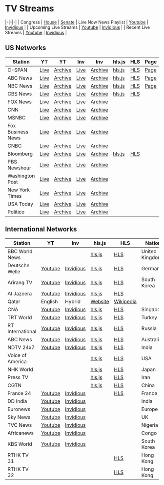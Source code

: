 # TV Streams

<link rel="stylesheet" type="text/css" href="css/markdown.css">
<link rel="shortcut icon" href="ico/favicon.png" type="image/x-icon">

|-|-|-|
| Congress | [House](house.html) | [Senate](senate.html)
| Live Now News Playlist | [Youtube](https://www.youtube.com/playlist?list=PL3ZQ5CpNulQmA2Tegc98c0XXJTzuKb0wS) | [Invidious](https://invidio.us/playlist?list=PL3ZQ5CpNulQmA2Tegc98c0XXJTzuKb0wS) |
| Upcoming Live Streams | [Youtube](https://www.youtube.com/playlist?list=PLU12uITxBEPHHlOIWGAIezbshH82rGpKp) | [Invidious](https://invidio.us/playlist?list=PLU12uITxBEPHHlOIWGAIezbshH82rGpKp) |
| Recent Live Streams | [Youtube](https://www.youtube.com/playlist?list=PLU12uITxBEPFteq84ODnPRJjskBgVQC2M) | [Invidious](https://invidio.us/playlist?list=PLU12uITxBEPFteq84ODnPRJjskBgVQC2M) |

## US Networks

| Station | YT | YT | Inv | Inv | hls.js | HLS | Page| 
|-|-|-|-|-|-|-|-|
| C-SPAN | [Live](https://www.youtube.com/c/cspan/live) | [Archive](https://www.youtube.com/channel/UCb--64Gl51jIEVE-GLDAVTg/videos?view=2&flow=grid) | [Live](https://invidio.us/channel/UCb--64Gl51jIEVE-GLDAVTg/live) | [Archive](https://invidio.us/channel/UCb--64Gl51jIEVE-GLDAVTg) | [hls.js](https://www.danburd.com/hlsjsvideo.html?stream=https://skystreams-lh.akamaihd.net/i/SkyC1_1@500806/master.m3u8) | [HLS](https://skystreams-lh.akamaihd.net/i/SkyC1_1@500806/master.m3u8) | [Page](https://www.danburd.com/cspan.html) |
| ABC News | [Live](https://www.youtube.com/c/ABCNews/live) | [Archive](https://www.youtube.com/channel/UCBi2mrWuNuyYy4gbM6fU18Q/videos?view=2&flow=grid) | [Live](https://invidio.us/channel/UCBi2mrWuNuyYy4gbM6fU18Q/live) | [Archive](https://invidio.us/channel/UCBi2mrWuNuyYy4gbM6fU18Q) | [hls.js](https://www.danburd.com/hlsjsvideo.html?stream=https://content.uplynk.com/channel/3324f2467c414329b3b0cc5cd987b6be.m3u8) | [HLS](https://content.uplynk.com/channel/3324f2467c414329b3b0cc5cd987b6be.m3u8) | [Page](https://www.danburd.com/abcnews.html) |
| NBC News | [Live](https://www.youtube.com/c/NBCNews/live) | [Archive](https://www.youtube.com/channel/UCeY0bbntWzzVIaj2z3QigXg/videos?view=2&flow=grid) | [Live](https://invidio.us/channel/UCeY0bbntWzzVIaj2z3QigXg/live) | [Archive](https://invidio.us/channel/UCeY0bbntWzzVIaj2z3QigXg) | [hls.js](https://www.danburd.com/hlsjsvideo.html?stream=https://nbcnewshls-i.akamaihd.net/hls/live/1005170/nnn_live1/index.m3u8) | [HLS](https://nbcnewshls-i.akamaihd.net/hls/live/1005170/nnn_live1/index.m3u8) | [Page](https://www.danburd.com/nbcnews.html) |
| CBS News | [Live](https://www.youtube.com/c/CBSNews/live) | [Archive](https://www.youtube.com/channel/UC8p1vwvWtl6T73JiExfWs1g/videos?view=2&flow=grid) | [Live](https://invidio.us/channel/UC8p1vwvWtl6T73JiExfWs1g/live) | [Archive](https://invidio.us/channel/UC8p1vwvWtl6T73JiExfWs1g) | [hls.js](https://www.danburd.com/hlsjsvideo.html?stream=https://cbsnewshd-lh.akamaihd.net/i/CBSNHD_7@199302/master.m3u8) | [HLS](https://cbsnewshd-lh.akamaihd.net/i/CBSNHD_7@199302/master.m3u8) |
| FOX News | [Live](https://www.youtube.com/c/FOXNews/live) | [Archive](https://www.youtube.com/channel/UCXIJgqnII2ZOINSWNOGFThA/videos?view=2&flow=grid) | [Live](https://invidio.us/channel/UCXIJgqnII2ZOINSWNOGFThA/live) | [Archive](https://invidio.us/channel/UCXIJgqnII2ZOINSWNOGFThA) |
| CNN | [Live](https://www.youtube.com/channel/UCupvZG-5ko_eiXAupbDfxWw/live) | [Archive](https://www.youtube.com/channel/UCupvZG-5ko_eiXAupbDfxWw/videos?view=2&flow=grid) | [Live](https://invidio.us/channel/UCupvZG-5ko_eiXAupbDfxWw/live) | [Archive](https://invidio.us/channel/UCupvZG-5ko_eiXAupbDfxWw) |
| MSNBC | [Live](https://www.youtube.com/c/msnbc/live) | [Archive](https://www.youtube.com/channel/UCaXkIU1QidjPwiAYu6GcHjg/videos?view=2&flow=grid) | [Live](https://invidio.us/channel/UCaXkIU1QidjPwiAYu6GcHjg/live) | [Archive](https://invidio.us/channel/UCaXkIU1QidjPwiAYu6GcHjg) |
| Fox Business News | [Live](https://www.youtube.com/channel/UCCXoCcu9Rp7NPbTzIvogpZg/live) | [Archive](https://www.youtube.com/channel/UCCXoCcu9Rp7NPbTzIvogpZg/videos?view=2&flow=grid) | [Live](https://invidio.us/channel/UCCXoCcu9Rp7NPbTzIvogpZg/live) | [Archive](https://invidio.us/channel/UCCXoCcu9Rp7NPbTzIvogpZg) |
| CNBC | [Live](https://www.youtube.com/c/CNBC/live) | [Archive](https://www.youtube.com/channel/UCvJJ_dzjViJCoLf5uKUTwoA/videos?view=2&flow=grid) | [Live](https://invidio.us/channel/UCvJJ_dzjViJCoLf5uKUTwoA/live) | [Archive](https://invidio.us/channel/UCvJJ_dzjViJCoLf5uKUTwoA) |
| Bloomberg | [Live](https://www.youtube.com/c/BloombergNews/live) | [Archive](https://www.youtube.com/channel/UCUMZ7gohGI9HcU9VNsr2FJQ/videos?view=2&flow=grid) | [Live](https://invidio.us/channel/UCUMZ7gohGI9HcU9VNsr2FJQ/live) | [Archive](https://invidio.us/channel/UCUMZ7gohGI9HcU9VNsr2FJQ) | [hls.js](https://www.danburd.com/hlsjsvideo.html?stream=https://liveproduseast.akamaized.net/btv/desktop/us_live.m3u8) | [HLS](https://liveproduseast.akamaized.net/btv/desktop/us_live.m3u8) |
| PBS Newshour | [Live](https://www.youtube.com/c/PBSNewshour/live) | [Archive](https://www.youtube.com/channel/UC6ZFN9Tx6xh-skXCuRHCDpQ/videos?view=2&flow=grid) | [Live](https://invidio.us/channel/UC6ZFN9Tx6xh-skXCuRHCDpQ/live) | [Archive](https://invidio.us/channel/UC6ZFN9Tx6xh-skXCuRHCDpQ) |
| Washington Post | [Live](https://www.youtube.com/c/washingtonpost/live) | [Archive](https://www.youtube.com/channel/UCHd62-u_v4DvJ8TCFtpi4GA/videos?view=2&flow=grid) | [Live](https://invidio.us/channel/UCHd62-u_v4DvJ8TCFtpi4GA/live) | [Archive](https://invidio.us/channel/UCHd62-u_v4DvJ8TCFtpi4GA) |
| New York Times | [Live](https://www.youtube.com/c/NYTimes/live) | [Archive](https://www.youtube.com/channel/UCqnbDFdCpuN8CMEg0VuEBqA/videos?view=2&flow=grid) | [Live](https://invidio.us/channel/UCqnbDFdCpuN8CMEg0VuEBqA/live) | [Archive](https://invidio.us/channel/UCqnbDFdCpuN8CMEg0VuEBqA) |
| USA Today | [Live](https://www.youtube.com/c/USAToday/live) | [Archive](https://www.youtube.com/channel/UCP6HGa63sBC7-KHtkme-p-g/videos?view=2&flow=grid) | [Live](https://invidio.us/channel/UCP6HGa63sBC7-KHtkme-p-g/live) | [Archive](https://invidio.us/channel/UCP6HGa63sBC7-KHtkme-p-g) |
| Politico | [Live](https://www.youtube.com/c/Politico/live) | [Archive](https://www.youtube.com/channel/UCgjtvMmHXbutALaw9XzRkAg/videos?view=2&flow=grid) | [Live](https://invidio.us/channel/UCgjtvMmHXbutALaw9XzRkAg/live) | [Archive](https://invidio.us/channel/UCgjtvMmHXbutALaw9XzRkAg) |

## International Networks

|Station|YT|Inv|hls.js|HLS|Nation|Language|Funding|Website|Wikipedia|
|-|-|-|-|-|-|-|-|-|-|
| BBC World News |  |  | [hls.js](https://www.danburd.com/hlsjsvideo.html?stream=http://ott-cdn.ucom.am/s24/index.m3u8) | [HLS](http://ott-cdn.ucom.am/s24/index.m3u8) | United Kingdom | English | Public | [Website](https://www.bbc.com/news/world_radio_and_tv) | [Wikipedia](https://en.wikipedia.org/wiki/BBC_World_News) |
| Deutsche Welle | [Youtube](https://www.youtube.com/channel/UCknLrEdhRCp1aegoMqRaCZg/live) | [Invidious](https://invidio.us/channel/UCknLrEdhRCp1aegoMqRaCZg/live) | [hls.js](https://www.danburd.com/hlsjsvideo.html?stream=https://dwstream4-lh.akamaihd.net/i/dwstream4_live@131329/master.m3u8) | [HLS](https://dwstream4-lh.akamaihd.net/i/dwstream4_live@131329/master.m3u8) | Germany | English | Public | [Website](https://www.dw.com/en/media-center/live-tv/s-100825?channel=1) | [Wikipedia](https://en.wikipedia.org/wiki/DW-TV) |
| Arirang TV | [Youtube](https://www.youtube.com/channel/UC-PHIZjV-oX8H7zD1cCN2NQ/live) | [Invidious](https://invidio.us/channel/UC-PHIZjV-oX8H7zD1cCN2NQ/live) | [hls.js](https://www.danburd.com/hlsjsvideo.html?stream=https://amdlive-ch01-ctnd-com.akamaized.net/arirang_1ch/smil:arirang_1ch.smil/master.m3u8) | [HLS](https://amdlive-ch01-ctnd-com.akamaized.net/arirang_1ch/smil:arirang_1ch.smil/master.m3u8) | South Korea | English | Public | [Website](http://www.arirang.co.kr/player/OnAir_TV.asp) | [Wikipedia](https://en.wikipedia.org/wiki/ArirangTV) |
| Al Jazeera | [Youtube](https://www.youtube.com/c/AlJazeeraEnglish/live) | [Invidious](https://invidio.us/channel/UCNye-wNBqNL5ZzHSJj3l8Bg/live) | [hls.js](https://www.danburd.com/hlsjsvideo.html?stream=https://live-hls-web-aje.getaj.net/AJE/index.m3u8) | [HLS](https://live-hls-web-aje.getaj.net/AJE/index.m3u8) | 
Qatar | English | Hybrid | [Website](https://www.aljazeera.com/live/) | [Wikipedia](https://en.wikipedia.org/wiki/Al_Jazeera_English) |
| CNA | [Youtube](https://www.youtube.com/channel/UC83jt4dlz1Gjl58fzQrrKZg/live) | [Invidious](https://invidio.us/channel/UC83jt4dlz1Gjl58fzQrrKZg/live) | [hls.js](https://www.danburd.com/hlsjsvideo.html?stream=https://d2e1asnsl7br7b.cloudfront.net/7782e205e72f43aeb4a48ec97f66ebbe/index.m3u8) | [HLS](https://d2e1asnsl7br7b.cloudfront.net/7782e205e72f43aeb4a48ec97f66ebbe/index.m3u8) | Singapore | English | Hybrid | [Website](https://www.channelnewsasia.com/news/livetv) | [Wikipedia](https://en.wikipedia.org/wiki/CNA_(news_channel)) |
| TRT World | [Youtube](https://www.youtube.com/c/TRTWorld/live) | [Invidious](https://invidio.us/channel/UC7fWeaHhqgM4Ry-RMpM2YYw/live) | [hls.js](https://www.danburd.com/hlsjsvideo.html?stream=https://api.trtworld.com/livestream/v1/WcM3Oa2LHD9iUjWDSRUI335NkMWVTUV351H56dqC/master.m3u8) | [HLS](https://api.trtworld.com/livestream/v1/WcM3Oa2LHD9iUjWDSRUI335NkMWVTUV351H56dqC/master.m3u8) | Turkey | English | Public | [Website](https://www.trtworld.com/live/) | [Wikipedia](https://en.wikipedia.org/wiki/TRT_World) |
| RT International | [Youtube](https://www.youtube.com/c/RT/live) | [Invidious](https://invidio.us/channel/UCpwvZwUam-URkxB7g4USKpg/live) | [hls.js](https://www.danburd.com/hlsjsvideo.html?stream=https://rt-news.secure.footprint.net/1103.m3u8) | [HLS](https://rt-news.secure.footprint.net/1103.m3u8) | Russia | English | Public | [Website](https://www.rt.com/on-air/) | [Wikipedia](https://en.wikipedia.org/wiki/RT_(TV_network)) |
| ABC News | [Youtube](https://www.youtube.com/channel/UCVgO39Bk5sMo66-6o6Spn6Q/live) | [Invidious](https://invidio.us/channel/UCVgO39Bk5sMo66-6o6Spn6Q/live) | [hls.js](https://www.danburd.com/hlsjsvideo.html?stream=https://abc-iview-mediapackagestreams-2.akamaized.net/out/v1/6e1cc6d25ec0480ea099a5399d73bc4b/index.m3u8) | [HLS](https://abc-iview-mediapackagestreams-2.akamaized.net/out/v1/6e1cc6d25ec0480ea099a5399d73bc4b/index.m3u8) | Australia | English | Public | [Website](https://www.abc.net.au/news/) | [Wikipedia](https://en.wikipedia.org/wiki/ABC_News_(Australia)) |
| NDTV 24x7 | [Youtube](https://www.youtube.com/c/NDTV/live) | [Invidious](https://invidio.us/channel/UCZFMm1mMw0F81Z37aaEzTUA/live) | [hls.js](https://www.danburd.com/hlsjsvideo.html?stream=https://ndtv24x7elemarchana.akamaized.net/hls/live/2003678/ndtv24x7/ndtv24x7master.m3u8) | [HLS](https://ndtv24x7elemarchana.akamaized.net/hls/live/2003678/ndtv24x7/ndtv24x7master.m3u8) | India | English | Private | [Website](https://www.ndtv.com/video/live/channel/ndtv24x7) | [Wikipedia](https://en.wikipedia.org/wiki/NDTV_24x7) |
| Voice of America |  |  | [hls.js](https://www.danburd.com/hlsjsvideo.html?stream=https://voa-lh.akamaihd.net/i/voa_mpls_tvmc3_3@320295/master.m3u8) | [HLS](https://voa-lh.akamaihd.net/i/voa_mpls_tvmc3_3@320295/master.m3u8) | USA | Various | Public | [Website](https://www.voanews.com/watch) | [Wikipedia](https://en.wikipedia.org/wiki/Voice_of_America) |
| NHK World |  |  | [hls.js](https://www.danburd.com/hlsjsvideo.html?stream=https://nhkworld.webcdn.stream.ne.jp/www11/nhkworld-tv/global/2003458/live.m3u8) | [HLS](https://nhkworld.webcdn.stream.ne.jp/www11/nhkworld-tv/global/2003458/live.m3u8) | Japan | English | Public | [Website](https://www3.nhk.or.jp/nhkworld/en/live/) | [Wikipedia](https://en.wikipedia.org/wiki/NHK_World-Japan) |
| Press TV |  |  | [hls.js](https://www.danburd.com/hlsjsvideo.html?stream=https://live2.presstv.com/liveprs/smil:liveprs.smil/playlist.m3u8) | [HLS](https://live2.presstv.com/liveprs/smil:liveprs.smil/playlist.m3u8) | Iran | English | Public | [Website](https://www.presstv.com/Default/Live) | [Wikipedia](https://en.wikipedia.org/wiki/Press_TV) |
| CGTN |  |  | [hls.js](https://www.danburd.com/hlsjsvideo.html?stream=https://news.cgtn.com/resource/live/english/cgtn-news.m3u8) | [HLS](https://news.cgtn.com/resource/live/english/cgtn-news.m3u8) | China | English | Public | [Website](https://www.cgtn.com/channel/en.do) | [Wikipedia](https://en.wikipedia.org/wiki/CGTN_(TV_channel)) |
| France 24 | [Youtube](https://www.youtube.com/c/france24english/live) | [Invidious](https://invidio.us/channel/UCQfwfsi5VrQ8yKZ-UWmAEFg/live) |  | [HLS](https://static.france24.com/live/F24_EN_LO_HLS/live_ios.m3u8) | France | English | Public | [Website](https://www.france24.com/en/live) | [Wikipedia](https://en.wikipedia.org/wiki/France_24) |
| DD India | [Youtube](https://www.youtube.com/channel/UCGDQNvybfDDeGTf4GtigXaw/live) | [Invidious](https://invidio.us/channel/UCGDQNvybfDDeGTf4GtigXaw/live) |  |  | India | Various | Public | [Website](https://doordarshan.gov.in/ddindia) | [Wikipedia](https://en.wikipedia.org/wiki/DD_India) |
| Euronews | [Youtube](https://www.youtube.com/c/euronews/live) | [Invidious](https://invidio.us/channel/UCSrZ3UV4jOidv8ppoVuvW9Q/live) |  |  | Europe | English | Hybrid | [Website](https://www.euronews.com/live) | [Wikipedia](https://en.wikipedia.org/wiki/Euronews) |
| Sky News | [Youtube](https://www.youtube.com/c/skynews/live) | [Invidious](https://invidio.us/channel/UCoMdktPbSTixAyNGwb-UYkQ/live) |  |  | UK | English | Private | [Website](https://news.sky.com/story/watch-sky-news-live-10315632) | [Wikipedia](https://en.wikipedia.org/wiki/Sky_News#Sky_News_International) |
| TVC News | [Youtube](https://www.youtube.com/c/TVCNewsNigeria/live) | [Invidious](https://invidio.us/channel/UCgp4A6I8LCWrhUzn-5SbKvA/live) |  |  | Nigeria | Various | Private | [Website](https://tvcnews.tv/live-streaming/) | [Wikipedia](https://en.wikipedia.org/wiki/TVC_News) |
| Africanews | [Youtube](https://www.youtube.com/c/africanews/live) | [Invidious](https://invidio.us/channel/UC1_E8NeF5QHY2dtdLRBCCLA/live) |  |  | Congo | Various | Private | [Website](https://www.africanews.com/live/) | [Wikipedia](https://en.wikipedia.org/wiki/Africanews) |
| KBS World | [Youtube](https://www.youtube.com/channel/UCWw_gejTX29Yn89LLpcINZQ/live) | [Invidious](https://invidio.us/channel/UCWw_gejTX29Yn89LLpcINZQ/live) |  |  | South Korea | Korean | Public | [Website](https://kbsworld.kbs.co.kr/index_en.php) | [Wikipedia](https://en.wikipedia.org/wiki/KBS_World_(TV_channel)) |
| RTHK TV 31 |  |  |  | [HLS](https://www.rthk.hk/feeds/dtt/rthktv31_https.m3u8) | Hong Kong | Cantonese | Public | [Website](https://www.rthk.hk/tv) | [Wikipedia](https://en.wikipedia.org/wiki/RTHK_TV_31,_31A) |
| RTHK TV 32 |  |  |  | [HLS](https://www.rthk.hk/feeds/dtt/rthktv32_https.m3u8) | Hong Kong | Cantonese | Public | [Website](https://www.rthk.hk/tv) |  |

